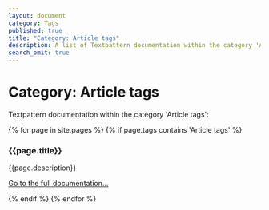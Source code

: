 ```yaml
---
layout: document
category: Tags
published: true
title: "Category: Article tags"
description: A list of Textpattern documentation within the category 'Article tags'.
search_omit: true
---
```


# Category: Article tags

Textpattern documentation within the category 'Article tags':

<div>
    {% for page in site.pages %}
        {% if page.tags contains 'Article tags' %}
            <article>
                <h3>{{page.title}}</h3>
                <p>{{page.description}}</p>
                <p><a href="{{page.url}}">Go to the full documentation...</a></p>
            </article>
        {% endif %}
    {% endfor %}
</div>
